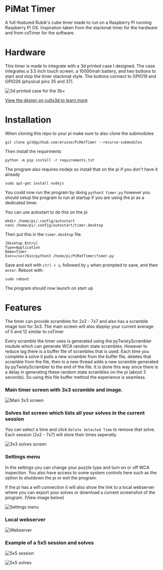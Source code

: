 # PiMat Timer
A full-featured Rubik's cube timer made to run on a Raspberry Pi running Raspberry Pi OS. Inspiration taken from the stackmat timer for the
hardware and from csTimer for the software.

# Hardware
This timer is made to integrate with a 3d printed case I designed. The case integrates a 3.5 inch touch screen, a 10000mah battery, and two buttons to start and stop the timer stackmat style. The buttons connect to GPIO19 and GPIO26 (physical pins 35 and 37).

![3d printed case for the 3b+](https://i.imgur.com/IAsu6mP.jpg)

[View the design on cults3d to learn more](https://cults3d.com/en/3d-model/gadget/pimat-rubiks-cube-timer-99michaelrussell-2)

# Installation
When cloning this repo to your pi make sure to also clone the submodules
```
git clone git@github.com:mrusse/PiMatTimer --recurse-submodules
```

Then install the requirments
```
python -m pip install -r requirements.txt
```

The program also requires nodejs so install that on the pi if you don't have it already
```
sudo apt-get install nodejs
```

You could now run the program by doing ```python3 timer.py``` however you should setup the program to run at startup if you are using the pi as a dedicated timer.

You can use autostart to do this on the pi
```
mkdir /home/pi/.config/autostart
nano /home/pi/.config/autostart/timer.desktop
```
Then put this in the ```timer.desktop``` file.
```
[Desktop Entry]
Type=Application
Name=Timer
Exec=/usr/bin/python3 /home/pi/PiMatTimer/timer.py
```
Save and exit with ```ctrl + x```, followed by ```y``` when prompted to save, and then ```enter```. Reboot with:
```
sudo reboot
```
The program should now launch on start up

# Features

The timer can provide scrambles for 2x2 - 7x7 and also has a scramble image tool for 3x3. The main screen will also display your current average of 5 and 12 similar to csTimer

Every scramble the timer uses is generated using the pyTwistyScrambler module which can generate WCA random state scrambles.
However to reduce lag there is a buffer file of scrambles that is used. Each time you complete a solve it pulls a new scramble from the 
buffer file, deletes that scramble from the file, then in a new thread adds a new scramble generated by pyTwistyScrambler to the end of the file.
It is done this way since there is a delay in generating these random state scrambles on the pi (about 3 seconds). So using this file
buffer method the experience is seamless.

### Main timer screen with 3x3 scramble and image.

![Main 3x3 screen](https://i.imgur.com/6rO6vGL.png)

### Solves list screen which lists all your solves in the current session

You can select a time and click ```Delete Selected Time``` to remove that solve. Each session (2x2 - 7x7) will store their times seperatly.

![3x3 solves screen](https://i.imgur.com/FS5S4Jt.png)

### Settings menu

In the settings you can change your puzzle type and turn on or off WCA inspection. You also have access to some system controls here such as the option to shutdown the pi or exit the program.

If the pi has a wifi connection it will also show the link to a local webserver where you can export your solves or download a current screenshot of the program. (View image below)

![Settings menu](https://i.imgur.com/ZZB3fiO.png)

### Local webserver

![Webserver](https://i.imgur.com/E1XCaKx.png)

### Example of a 5x5 session and solves

![5x5 session](https://i.imgur.com/xjU86jv.png)

![5x5 solves](https://i.imgur.com/nuAKNQR.png)
